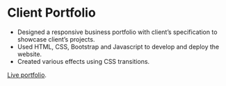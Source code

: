 # Client Portfolio

- Designed a responsive business portfolio with client’s specification to showcase client’s projects.
- Used HTML, CSS, Bootstrap and Javascript to develop and deploy the website.
- Created various effects using CSS transitions.

[Live portfolio](http://www.ishratmuktadir.com).
